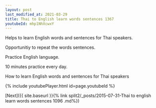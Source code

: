 ```yaml
---
layout: post
last_modified_at: 2021-03-29
title: Thai to English learn words sentences 1367 
youtubeId: mhp1NhXcwxY
---
```

 
 
Helps to learn English words and sentences for Thai speakers.

Opportunitiy to repeat the words sentences. 

Practice English language. 
 
10 minutes practice every day. 
 
How to learn English words and sentences for Thai speakers 
 
{% include youtubePlayer.html id=page.youtubeId %}
 
 
[Next]({{ site.baseurl }}{% link  split2/_posts/2015-07-31-Thai to english learn words sentences 1096 .md%})
 
